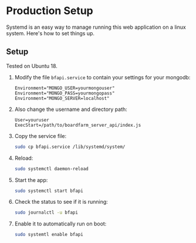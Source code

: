 # Production Setup
Systemd is an easy way to manage running this web application on a linux system. Here's how to set things up.

## Setup

Tested on Ubuntu 18.

1. Modify the file `bfapi.service` to contain your settings for your mongodb:
    ```[Service]
    Environment="MONGO_USER=yourmongouser"
    Environment="MONGO_PASS=yourmongopass"
    Environment="MONGO_SERVER=localhost"
    ```
1. Also change the username and directory path:
    ```
    User=youruser
    ExecStart=/path/to/boardfarm_server_api/index.js
    ```
1. Copy the service file:
    ```sh
    sudo cp bfapi.service /lib/systemd/system/
    ```
1. Reload:
    ```sh
    sudo systemctl daemon-reload
    ```
1. Start the app:
    ```sh
    sudo systemctl start bfapi
    ```
1. Check the status to see if it is running:
    ```sh
    sudo journalctl -u bfapi
    ```
1. Enable it to automatically run on boot:
    ```sh
    sudo systemtl enable bfapi
    ```
